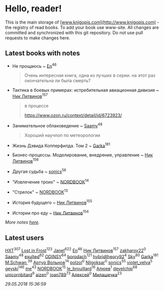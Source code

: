# Hello, reader!
This is the main storage of [www.knigopis.com](http://www.knigopis.com) - the registry of read books.
To add your book use www-site. All changes are committed and synchronized with this git repository.
Do not use pull requests to make changes here.


## Latest books with notes
* Не прощаюсь ~ [En](users/333/333646551-vkontakte)<sup>46</sup>
    > Очень интересная книга, одна из лучших в серии. на этот раз окончательна ли была смерть?

* Тактика в боевых примерах: истребительная авиационная дивизия ~ [Ник Литвинов](users/241/241974816-vkontakte)<sup>157</sup>
    > в процессе
    > 
    > https://www.ozon.ru/context/detail/id/6723923/

* Занимательное облаковедение ~ [Saamy](users/115/115226508-vkontakte)<sup>48</sup>
    > Хороший научпоп по метеорологии

* Жизнь Дэвида Копперфилда. Том 2 ~ [Garka](users/115/115753719718250012620-google)<sup>181</sup>

* Бизнес-процессы. Моделирование, внедрение, управление ~ [Ник Литвинов](users/241/241974816-vkontakte)<sup>156</sup>

* Другая судьба ~ [sonics](users/588/5880221-vkontakte)<sup>56</sup>

* "Извлечение троих" ~ [NORDBOOK](users/325/325862222-vkontakte)<sup>14</sup>

* "Стрелок" ~ [NORDBOOK](users/325/325862222-vkontakte)<sup>13</sup>

* История будущего ~ [Ник Литвинов](users/241/241974816-vkontakte)<sup>155</sup>

* Истории про еду ~ [Ник Литвинов](users/241/241974816-vkontakte)<sup>154</sup>


_More notes [here](latest_books_with_notes.md)._


## Latest users
[HXT](users/100/100002563462782-facebook)<sup>307</sup> 
[Lost in Frost](users/103/103293621948650602575-google)<sup>123</sup> 
[Janet](users/108/108113656204404967440-google)<sup>622</sup> 
[En](users/333/333646551-vkontakte)<sup>46</sup> 
[Ник Литвинов](users/241/241974816-vkontakte)<sup>157</sup> 
[zakharov22](users/180/180565009-vkontakte)<sup>0</sup> 
[Saamy](users/115/115226508-vkontakte)<sup>48</sup> 
[exulted](users/100/100599204551896265722-google)<sup>62</sup> 
[ODINSY](users/100/100978570902186865324-google)<sup>64</sup> 
[borodach](users/157/15706320-vkontakte)<sup>121</sup> 
[hybridtheory92](users/288/28885974-vkontakte)<sup>4</sup> 
[Sky](users/118/118049897850017649660-google)<sup>80</sup> 
[Garka](users/115/115753719718250012620-google)<sup>181</sup> 
[M.Schwan ](users/101/101892939810731181399-google)<sup>39</sup> 
[Артур Вольнов](users/225/225880893-vkontakte)<sup>14</sup> 
[polzol](users/282/282894213-vkontakte)<sup>0</sup> 
[Nligoksar](users/114/114047334060763798292-google)<sup>0</sup> 
[sonics](users/588/5880221-vkontakte)<sup>55</sup> 
[violet_velva](users/116/116961712580551399099-google)<sup>5</sup> 
[geyski](users/221/221959664-vkontakte)<sup>146</sup> 
[me](users/381/381417697-yandex)<sup>43</sup> 
[NORDBOOK](users/325/325862222-vkontakte)<sup>15</sup> 
[le_brouillard](users/133/13330781-vkontakte)<sup>16</sup> 
[Алюев](users/108/108488897837713164784-google)<sup>1</sup> 
[develchip](users/852/85203415-vkontakte)<sup>68</sup> 
[unicornbitard](users/229/229973856-vkontakte)<sup>9</sup> 
[aizen](users/106/106430166082145393460-google)<sup>0</sup> 
[joan789](users/240/2401650-vkontakte)<sup>73</sup> 
[Алексей](users/900/9002212905104302078-mailru)<sup>0</sup> 
[Милашечка](users/200/200601396-vkontakte)<sup>23</sup> 


_29.05.2018 15:36:59_

